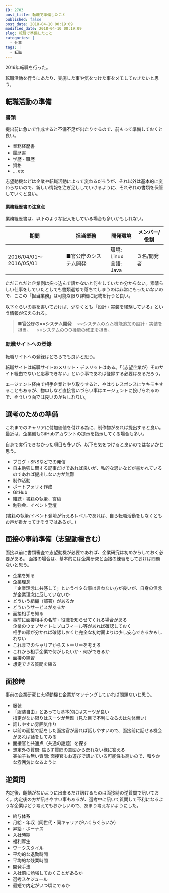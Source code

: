 ```yaml
---
ID: 2703
post_title: 転職で準備したこと
published: false
post_date: 2018-04-10 00:19:09
modified_date: 2018-04-10 00:19:09
slug: 転職で準備したこと
categories: |
  - 仕事
tags: |
  - 転職
---
```

2016年転職を行った。

転職活動を行うにあたり、実施した事や気をつけた事をメモしておきたいと思う。

<!--more-->

## 転職活動の準備
### 書類

提出前に急いで作成すると不備不足が出たりするので、前もって準備しておくと良い。

* 業務経歴書
* 履歴書
 * 学歴・職歴
 * 資格
 * ... etc

志望動機などは企業や転職活動によって変わるだろうが、それ以外は基本的に変わらないので、新しい情報を注ぎ足ししていけるように、それぞれの書類を保管していくと良い。


#### 業務経歴書の注意点

業務経歴書は、以下のような記入をしている場合も多いかもしれない。

| 期間 | 担当業務 | 開発環境 | メンバー/役割 |
|------|----------|----------|---------------|
| 2016/04/01～2016/05/01 | ■官公庁のシステム開発 | 環境: Linux<br>言語: Java | ３名/開発者 |

ただこれだと企業側は突っ込んで訊かないと何をしていたか分からない。素晴らしい仕事をしていたとしても書類選考で落ちてしまうのは非常にもったいないので、ここの「担当業務」は可能な限り詳細に記載を行うと良い。

以下ぐらいの事を書いておけば、少なくとも「設計・実装を経験している」という情報が伝えられる。

> **■官公庁の××システム開発**
> 　××システムの△△機能追加の設計・実装を担当。
> 　××システムの○○機能の修正を担当。

### 転職サイトへの登録

転職サイトへの登録はどちらでも良いと思う。

転職サイトは転職サイトのメリット・デメリットはある。「（志望企業が）そのサイト経由でないと応募できない」という事であれば登録する必要はあるだろう。

エージェント経由で相手企業とやり取りすると、やはりレスポンスにヤキモキすることもあるが、物申しなど直接言いづらい事はエージェントに投げられるので、そういう面では良いのかもしれない。


## 選考のための準備
これまでのキャリアに付加価値を付ける為に、制作物があれば提出すると良い。最近は、企業側もGitHubアカウントの提示を指示してくる場合も多い。

自身で実行できなかった項目も多いが、以下を気をつけると良いのではないかと思う。

* ブログ・SNSなどでの発信
 * 自主勉強に関する記事だけであれば良いが、私的な思いなどが書かれているのであれば提出しない方が無難
* 制作活動
 * ポートフォリオ作成
  * GitHub
 * 雑誌・書籍の執筆、寄稿
 * 勉強会、イベント登壇

(書籍の執筆/イベント登壇が行えるレベルであれば、自ら転職活動をしなくともお声が掛かってきそうではあるが…)


## 面接の事前準備（志望動機含む）

面接以前に書類審査で志望動機が必要であれば、企業研究は初めからしておく必要がある。
面接の場合は、基本的には企業研究と面接の練習をしておけば問題ないと思う。

* 企業を知る
 * 企業理念  
 「企業理念に共感して」というベタな事は言わない方が良いが、自身の信念が企業理念に反していないか
 * どういう組織（部署）があるか
 * どういうサービスがあるか
* 面接相手を知る
 * 事前に面接相手の名前・役職を知らせてくれる場合がある  
企業のウェブサイトにプロフィール等があれば確認しておく  
相手の顔が分かれば確認しおくと完全な初対面よりは少し安心できるかもしれない
* これまでのキャリアからストーリーを考える
 * これから相手企業で何がしたいか・何ができるか
* 面接の練習
 * 想定できる質問を練る


## 面接時
事前の企業研究と志望動機と企業がマッチングしていれば問題ないと思う。

* 服装
 * 「服装自由」とあっても基本的にはスーツが良い  
指定がない限りはスーツが無難（見た目で不利になるのは勿体無い）
* 話しやすい雰囲気作り
 * 以前の面接で話をした面接官が居れば話しやすいので、面接前に話せる機会があれば話をしてみる
 * 面接官と共通点（共通の話題）を探す
 * 想定外の質問: 焦らず質問の意図から逸れない様に答える  
突拍子も無い質問: 面接官もお遊びで訊いている可能性も高いので、和やかな雰囲気になるように


## 逆質問
内定後、齟齬がないように出来るだけ訊けるものは面接時の逆質問で訊いておく。内定後の方が訊きやすい事もあるが、選考中に訊いて質問して不利になるような企業はどう考えてもおかしいので、あまり考えないようにした。

* 給与体系
 * 月給・年収（同世代・同キャリアがいくらぐらいか）
 * 昇給・ボーナス
* 入社時期
* 福利厚生
* ワークスタイル
 * 平均的な退勤時間
 * 平均的な残業時間
* 開発手法
* 入社前に勉強しておくことがあるか
* 選考スケジュール
 * 最短で内定がいつ頃にでるか